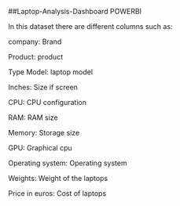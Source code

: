 ##Laptop-Analysis-Dashboard
POWERBI

In this dataset there are different columns such as:

  company: Brand
  
  Product: product
  
  Type Model: laptop model
  
  Inches: Size if screen
  
  CPU: CPU configuration
  
  RAM: RAM size
  
  Memory: Storage size
  
  GPU: Graphical cpu
  
  Operating system: Operating system
  
  Weights: Weight of the laptops
  
  Price in euros: Cost of laptops
